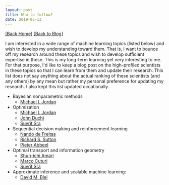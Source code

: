 ```yaml
---
layout: post 
title: Who to follow? 
date: 2019-05-13
---  
```

[[Back Home]](/)  [[Back to Blog]](/blogs/post) 

I am interested in a wide range of machine learning topics (listed below) and wish to develop my understanding toward them. That is, 
I want to bounce off my research around these topics and wish to develop sufficient expertise in these. This is my long-term learning yet very interesting to me. For that purpose, I'd like to keep a blog post on the high-profiled scientists in these topics so that I can learn from them and update their research. This list does not say anything about the actual ranking of these scientists (and any others) by any mean but rather my personal preference for updating my research. I also kept this list updated occationally. 

* Bayesian nonparametric methods
    * [Michael I. Jordan](https://people.eecs.berkeley.edu/~jordan/)
* Optimization 
    * [Michael I. Jordan](https://people.eecs.berkeley.edu/~jordan/)
    * [John Duchi](http://stanford.edu/~jduchi/publications.html)  
    * [Suvrit Sra](http://suvrit.de/index.html)
* Sequential decision making and reinforcement learning
    * [Nando de Freitas](https://www.cs.ubc.ca/~nando/)
    * [Richard S. Sutton](http://www.incompleteideas.net/)
    * [Pieter Abbeel](https://people.eecs.berkeley.edu/~pabbeel/)
* Optimal transport and information geometry 
    * [Shun-ichi Amari](https://scholar.google.com/citations?user=cH2eTqAAAAAJ&hl=en) 
    * [Marco Cuturi](http://marcocuturi.net/index.html)
    * [Suvrit Sra](http://suvrit.de/index.html)
* Approximate inference and scalable machine learning:
    * [David M. Blei](http://www.cs.columbia.edu/~blei/)